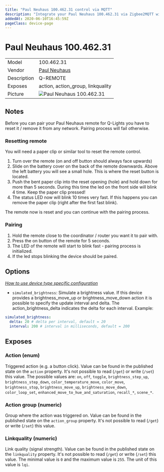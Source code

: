 ```yaml
---
title: "Paul Neuhaus 100.462.31 control via MQTT"
description: "Integrate your Paul Neuhaus 100.462.31 via Zigbee2MQTT with whatever smart home infrastructure you are using without the vendor's bridge or gateway."
addedAt: 2020-06-10T16:45:59Z
pageClass: device-page
---
```


<!-- !!!! -->
<!-- ATTENTION: This file is auto-generated through docgen! -->
<!-- You can only edit the "Notes"-Section between the two comment lines "Notes BEGIN" and "Notes END". -->
<!-- Do not use h1 or h2 heading within "## Notes"-Section. -->
<!-- !!!! -->

# Paul Neuhaus 100.462.31

|     |     |
|-----|-----|
| Model | 100.462.31  |
| Vendor  | [Paul Neuhaus](/supported-devices/#v=Paul%20Neuhaus)  |
| Description | Q-REMOTE |
| Exposes | action, action_group, linkquality |
| Picture | ![Paul Neuhaus 100.462.31](https://www.zigbee2mqtt.io/images/devices/100.462.31.png) |


<!-- Notes BEGIN: You can edit here. Add "## Notes" headline if not already present. -->
## Notes
Before you can pair your Paul Neuhaus remote for Q-Lights you have to reset it / remove it from any network. Pairing process will fail otherwise.
### Resetting remote
You will need a paper clip or similar tool to reset the remote control.

1. Turn over the remote (on and off button should always face upwards)
1. Slide on the battery cover on the back of the remote downwards. Above the left battery you will see a small hole. This is where the reset button is located.
2. Push the bent paper clip into the reset opening (hole) and hold down for more than 5 seconds. During this time the led on the front side will blink 4 time. Keep the paper clip pressed!
3. The status LED now will blink 10 times very fast. If this happens you can remove the paper clip (right after the first fast blink).

The remote now is reset and you can continue with the pairing process.

### Pairing
1. Hold the remote close to the coordinator / router you want it to pair with.
2. Press the on button of the remote for 5 seconds.
3. The LED of the remote will start to blink fast - pairing process is initialized.
4. If the led stops blinking the device should be paired.

<!-- Notes END: Do not edit below this line -->



## Options
*[How to use device type specific configuration](../guide/configuration/devices-groups.md#specific-device-options)*

* `simulated_brightness`: Simulate a brightness value. If this device provides a brightness_move_up or brightness_move_down action it is possible to specify the update interval and delta. The action_brightness_delta indicates the delta for each interval. Example:
```yaml
simulated_brightness:
  delta: 20 # delta per interval, default = 20
  interval: 200 # interval in milliseconds, default = 200
```


## Exposes

### Action (enum)
Triggered action (e.g. a button click).
Value can be found in the published state on the `action` property.
It's not possible to read (`/get`) or write (`/set`) this value.
The possible values are: `on`, `off`, `toggle`, `brightness_step_up`, `brightness_step_down`, `color_temperature_move`, `color_move`, `brightness_stop`, `brightness_move_up`, `brightness_move_down`, `color_loop_set`, `enhanced_move_to_hue_and_saturation`, `recall_*`, `scene_*`.

### Action group (numeric)
Group where the action was triggered on.
Value can be found in the published state on the `action_group` property.
It's not possible to read (`/get`) or write (`/set`) this value.

### Linkquality (numeric)
Link quality (signal strength).
Value can be found in the published state on the `linkquality` property.
It's not possible to read (`/get`) or write (`/set`) this value.
The minimal value is `0` and the maximum value is `255`.
The unit of this value is `lqi`.

